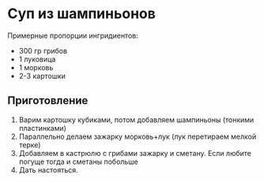 # Суп из шампиньонов

Примерные пропорции ингридиентов:
- 300 гр грибов
- 1 луковица
- 1 морковь
- 2-3 картошки

## Приготовление
1. Варим картошку кубиками, потом добавляем шампиньоны (тонкими пластинками)
2. Параллельно делаем зажарку морковь+лук (лук перетираем мелкой терке)
3. Добавляем в кастрюлю с грибами зажарку и сметану. Если любите погуще тогда и сметаны побольше
4. Дать настояться.
